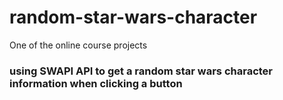 # random-star-wars-character
One of the online course projects

### using SWAPI API to get a random star wars character information when clicking a button
